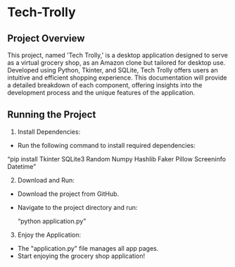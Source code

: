 # Tech-Trolly

## Project Overview

This project, named 'Tech Trolly,' is a desktop application designed to serve as a virtual grocery
shop, as an Amazon clone but tailored for desktop use. Developed using Python, Tkinter, and
SQLite, Tech Trolly offers users an intuitive and efficient shopping experience. This
documentation will provide a detailed breakdown of each component, offering insights into the
development process and the unique features of the application.

## Running the Project

1. Install Dependencies:
- Run the following command to install required dependencies:
  
“pip install Tkinter SQLite3 Random Numpy Hashlib Faker Pillow Screeninfo Datetime”

2. Download and Run:
- Download the project from GitHub.
- Navigate to the project directory and run:

  “python application.py”
  
3. Enjoy the Application:
- The "application.py" file manages all app pages.
- Start enjoying the grocery shop application!
